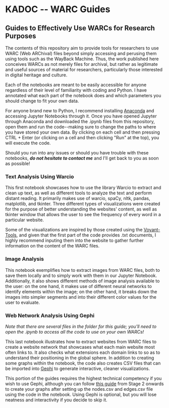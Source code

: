 # KADOC -- WARC Guides
 ## Guides to Effectively Use WARCs for Research Purposes
 The contents of this repository aim to provide tools for researchers to use WARC (Web ARChival) files beyond simply accessing and perusing them using tools such as the WayBack Machine. Thus, the work published here conceives WARCs as not merely files for archival, but rather as legitimate and useful sources of material for researchers, particularly those interested in digital heritage and culture.
 
 Each of the notebooks are meant to be easily accessible for anyone regardless of their level of familiarity with coding and Python. I have annotated what each part of the notebook does and which parameters you should change to fit your own data.
 
 For anyone brand new to Python, I recommend installing [Anaconda](https://www.anaconda.com/download/) and accessing Jupyter Notebooks through it. Once you have opened Jupyter through Anaconda and downloaded the .ipynb files from this repository, open them and run the code--making sure to change the paths to where you have stored your own data. By clicking on each cell and then pressing CTRL + Enter (or clicking on a cell and then clicking "Run" at the top), you will execute the code.
 
 Should you run into any issues or should you have trouble with these notebooks, ***do not hesitate to contact me*** and I'll get back to you as soon as possible!

 ### Text Analysis Using Warcio
 This first notebook showcases how to use the library Warcio to extract and clean up text, as well as different tools to analyze the text and perform distant reading. It primarily makes use of warcio, spaCy, nltk, pandas, matplotlib, and tkinter. Three different types of visualizations were created for the purpose of better understanding the websites' content, as well as tkinter window that allows the user to see the frequency of every word in a particular website. 
 
 Some of the visualizations are inspired by those created using the [Voyant-Tools](https://voyant-tools.org/), and given that the first part of the code provides .txt documents, I highly recommend inputing them into the website to gather further information on the content of the WARC files.

 ### Image Analysis
  This notebook exemplifies how to extract images from WARC files, both to save them locally and to simply work with them in our Jupyter Notebook. Additionally, it also shows different methods of image analysis available to the user: on the one hand, it makes use of different neural networks to identify elements within the image; on the other hand, it breaks down the images into simpler segments and into their different color values for the user to evaluate. 

 ### Web Network Analysis Using Gephi
_Note that there are several files in the folder for this guide; you'll need to open the .ipynb to access all the code to use on your own WARCs!_ 
  
  This last notebook illustrates how to extract websites from WARC files to create a website network that showcases what each main website most often links to. It also checks what extensions each domain links to so as to understand their positioning in the global sphere. In addition to creating some graphs within the notebook, the code also creates CSV files that can be imported into [Gephi](https://gephi.org/) to generate interactive, cleaner visualizations. 

  
  This portion of the guides requires the highest technical competency if you wish to use Gephi, although you can follow [this guide](https://medium.com/data-analytics-at-nesta/how-to-create-network-visualisations-with-gephi-a-step-by-step-tutorial-e0743c49ec72) from Stage 2 onwards to create your graphs after setting up the nodes.csv and edges.csv file using the code in the notebook. Using Gephi is optional, but you will lose neatness and interactivity if you decide to skip it.

